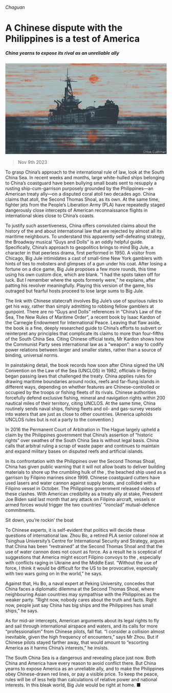 ###### Chaguan

# A Chinese dispute with the Philippines is a test of America 

##### China yearns to expose its rival as an unreliable ally 

![image](images/20231111_CND000.jpg) 

> Nov 9th 2023 

To grasp China’s approach to the international rule of law, look at the South China Sea. In recent weeks and months, large white-hulled ships belonging to China’s coastguard have been bullying small boats sent to resupply a rusting ship-cum-garrison purposely grounded by the Philippines—an American treaty ally—on a disputed coral atoll two decades ago. China claims that atoll, the Second Thomas Shoal, as its own. At the same time, fighter jets from the People’s Liberation Army (PLA) have repeatedly staged dangerously close intercepts of American reconnaissance flights in international skies close to China’s coasts.

To justify such assertiveness, China offers convoluted claims about the history of the  and about international law that are rejected by almost all its maritime neighbours. To understand this apparently self-defeating strategy, the Broadway musical “Guys and Dolls” is an oddly helpful guide. Specifically, China’s approach to geopolitics brings to mind Big Jule, a character in that peerless drama, first performed in 1950. A visitor from Chicago, Big Jule intimidates a cast of small-time New York gamblers with hints of ties to mobsters and glimpses of a gun under his coat. After losing a fortune on a dice game, Big Jule proposes a few more rounds, this time using his own custom dice, which are blank. “I had the spots taken off for luck. But I remember where the spots formerly were,” he explains, after patting his revolver meaningfully. Playing this version of the game, his outraged but fearful hosts proceed to lose large sums to Big Jule.

The link with Chinese statecraft involves Big Jule’s use of spurious rules to get his way, rather than simply admitting to robbing fellow gamblers at gunpoint. There are no “Guys and Dolls” references in “China’s Law of the Sea, The New Rules of Maritime Order”, a recent book by Isaac Kardon of the Carnegie Endowment for International Peace. Leaving that flaw aside, the book is a fine, deeply researched guide to China’s efforts to subvert or reinterpret any principles that complicate its claims to more than four-fifths of the South China Sea. Citing Chinese official texts, Mr Kardon shows how the Communist Party sees international law as a “weapon”: a way to codify power relations between larger and smaller states, rather than a source of binding, universal norms.

In painstaking detail, the book records how soon after China signed the UN Convention on the Law of the Sea (UNCLOS) in 1982, officials in Beijing began passing laws that challenged the treaty. China applies rules for drawing maritime boundaries around rocks, reefs and far-flung islands in different ways, depending on whether features are Chinese-controlled or occupied by the troops or fishing fleets of its rivals. Chinese authorities forcefully defend exclusive fishing, mineral and navigation rights within 200 nautical miles of their territory, citing UNCLOS. At the same time, China routinely sends naval ships, fishing fleets and oil- and gas-survey vessels into waters that are just as close to other countries. (America upholds UNCLOS rules but is not a party to the convention.)

In 2016 the Permanent Court of Arbitration in The Hague largely upheld a claim by the Philippines government that China’s assertion of “historic rights” over swathes of the South China Sea is without legal basis. China calls that arbitral ruling a scrap of waste paper and continues to maintain and expand military bases on disputed reefs and artificial islands.

In its confrontation with the Philippines over the Second Thomas Shoal, China has given public warning that it will not allow boats to deliver building materials to shore up the crumbling hulk of the , the beached ship used as a garrison by Filipino marines since 1999. Chinese coastguard cutters have used lasers and water cannon against supply boats, and collided with a Filipino vessel in October. The Philippines government released videos of these clashes. With American credibility as a treaty ally at stake, President Joe Biden said last month that any attack on Filipino aircraft, vessels or armed forces would trigger the two countries’ “ironclad” mutual-defence commitments.

Sit down, you’re rockin’ the boat

To Chinese experts, it is self-evident that politics will decide these questions of international law. Zhou Bo, a retired PLA senior colonel now at Tsinghua University’s Centre for International Security and Strategy, argues that China has been “restrained” at the Second Thomas Shoal and that the use of water cannon does not count as force. As a result he is sceptical of suggestions that America might escort Filipino convoys to the , especially with conflicts raging in Ukraine and the Middle East. “Without the use of force, I think it would be difficult for the US to be provocative, especially with two wars going on in the world,” he says. 

Against that, Hu Bo, a naval expert at Peking University, concedes that China faces a diplomatic dilemma at the Second Thomas Shoal, where neighbouring Asian countries may sympathise with the Philippines as the weaker party. “Right now, nobody cares about the truth and facts. Right now, people just say China has big ships and the Philippines has small ships,” he says.

As for mid-air intercepts, American arguments about its legal rights to fly and sail through international airspace and waters, and its calls for more “professionalism” from Chinese pilots, fall flat. “I consider a collision almost inevitable, given the high frequency of encounters,” says Mr Zhou. But if Chinese pilots stayed farther away, that would amount to “escorting America as it harms China’s interests,” he insists.

The South China Sea is a dangerous and revealing place just now. Both China and America have every reason to avoid conflict there. But China yearns to expose America as an unreliable ally, and to make the Philippines obey Chinese-drawn red lines, or pay a visible price. To keep the peace, rules will be of less help than calculations of relative power and national interests. In this bleak world, Big Jule would be right at home. ■






